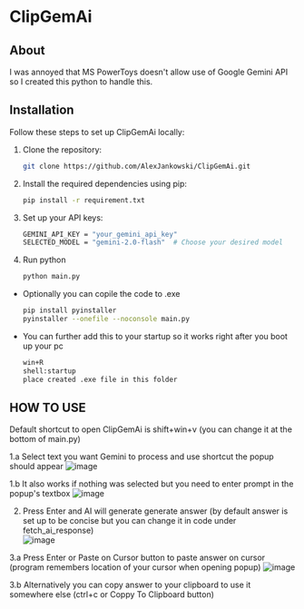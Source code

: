 # ClipGemAi

## About

I was annoyed that MS PowerToys doesn't allow use of Google Gemini API so I created this python to handle this.

## Installation

Follow these steps to set up ClipGemAi locally:  

1. Clone the repository:  
   ```bash
   git clone https://github.com/AlexJankowski/ClipGemAi.git

2. Install the required dependencies using pip:
     ```bash
   pip install -r requirement.txt
3. Set up your API keys:
    ```bash
    GEMINI_API_KEY = "your_gemini_api_key"
    SELECTED_MODEL = "gemini-2.0-flash"  # Choose your desired model
4. Run python
   ```bash
   python main.py

* Optionally you can copile the code to .exe
   ```bash
   pip install pyinstaller
   pyinstaller --onefile --noconsole main.py

* You can further add this to your startup so it works right after you boot up your pc
   ```bash
   win+R
   shell:startup
   place created .exe file in this folder

## HOW TO USE

Default shortcut to open ClipGemAi is shift+win+v (you can change it at the bottom of main.py)

1.a Select text you want Gemini to process and use shortcut the popup should appear 
![image](https://github.com/user-attachments/assets/1021861f-e927-4732-92ac-2311b0fb9c98)

1.b It also works if nothing was selected but you need to enter prompt in the popup's textbox
![image](https://github.com/user-attachments/assets/9a56b04f-b8e8-40d5-8ff3-535f1b1b5987)

2. Press Enter and AI will generate generate answer (by default answer is set up to be concise but you can change it in code under fetch_ai_response)  
![image](https://github.com/user-attachments/assets/3d817e98-cb5a-48c5-b81a-52ba0ef80ab5)

3.a Press Enter or Paste on Cursor button to paste answer on cursor (program remembers location of your cursor when opening popup)
![image](https://github.com/user-attachments/assets/79722aa5-5a22-4f1b-bb2e-a5a0b91e9292)

3.b Alternatively you can copy answer to your clipboard to use it somewhere else (ctrl+c or Coppy To Clipboard button)
   
